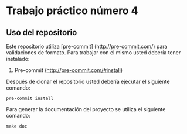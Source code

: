 # Trabajo práctico número 4

## Uso del repositorio

Este repositorio utiliza [pre-commit] (http://pre-commit.com/) para validaciones de formato. Para trabajar con el mismo usted debería tener instalado:

1. Pre-commit (http://pre-commit.com/#install)


Después de clonar el repositorio usted debería ejecutar el siguiente comando:

```
pre-commit install
```

Para generar la documentación del proyecto se utiliza el siguiente comando:

```
make doc
```


